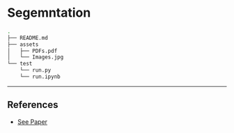 # Segemntation



```bash
.
├── README.md
├── assets
│   ├── PDFs.pdf
│   └── Images.jpg
└── test
    └── run.py
    └── run.ipynb
```    
    
---
## References 
* [See Paper](https://github.com/rohanrudra55/image-segmentation/blob/master/assets/grabcut-siggraph04.pdf)

